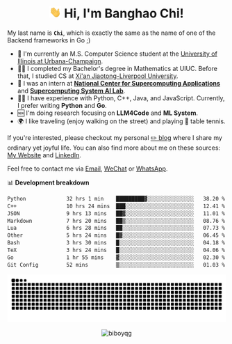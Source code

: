 <h1 align="center"><img src="assets/hi.gif" height="26" alt="wave"/> Hi, I'm Banghao Chi!</h1>

My last name is **`Chi`**, which is exactly the same as the name of one of the Backend frameworks in Go ;)

- 🏫 I'm currently an M.S. Computer Science student at the [University of Illinois at Urbana-Champaign](https://illinois.edu/).
- 👨‍🎓 I completed my Bachelor's degree in Mathematics at UIUC. Before that, I studied CS at [Xi'an Jiaotong-Liverpool University](https://www.xjtlu.edu.cn/en).
- 💼 I was an intern at **[National Center for Supercomputing Applications](https://www.ncsa.illinois.edu/)** and **[Supercomputing System AI Lab](https://supercomputing-system-ai-lab.github.io/)**.
- 👨‍💻 I have experience with Python, C++, Java, and JavaScript. Currently, I prefer writing **Python** and **Go**.
- 🆕 I'm doing research focusing on **LLM4Code** and **ML System**.
- 🌍 I like traveling (enjoy walking on the street) and playing 🏓 table tennis.

If you're interested, please checkout my personal [✏️ blog](https://banghao.live) where I share my ordinary yet joyful life. You can also find more about me on these sources: [My Website](https://biboyqg.github.io/) and [LinkedIn](https://www.linkedin.com/in/banghao-chi-550737276/).

Feel free to contact me via <a href="mailto:banghao2@illinois.edu">Email</a>, [WeChat](id:banghao1023) or [WhatsApp](+12173286124).

📊 **Development breakdown**

<!--START_SECTION:waka-->

```txt
Python             32 hrs 1 min    █████████▓░░░░░░░░░░░░░░░   38.20 %
C++                10 hrs 24 mins  ███░░░░░░░░░░░░░░░░░░░░░░   12.41 %
JSON               9 hrs 13 mins   ██▓░░░░░░░░░░░░░░░░░░░░░░   11.01 %
Markdown           7 hrs 20 mins   ██▒░░░░░░░░░░░░░░░░░░░░░░   08.76 %
Lua                6 hrs 28 mins   ██░░░░░░░░░░░░░░░░░░░░░░░   07.73 %
Other              5 hrs 24 mins   █▓░░░░░░░░░░░░░░░░░░░░░░░   06.45 %
Bash               3 hrs 30 mins   █░░░░░░░░░░░░░░░░░░░░░░░░   04.18 %
TeX                3 hrs 24 mins   █░░░░░░░░░░░░░░░░░░░░░░░░   04.06 %
Go                 1 hr 55 mins    ▓░░░░░░░░░░░░░░░░░░░░░░░░   02.30 %
Git Config         52 mins         ▒░░░░░░░░░░░░░░░░░░░░░░░░   01.03 %
```

<!--END_SECTION:waka-->

<picture>
  <source media="(prefers-color-scheme: dark)" srcset="https://raw.githubusercontent.com/BiboyQG/BiboyQG/output/github-contribution-grid-snake-dark.svg">
  <source media="(prefers-color-scheme: light)" srcset="https://raw.githubusercontent.com/BiboyQG/BiboyQG/output/github-contribution-grid-snake.svg">
  <img alt="github contribution grid snake animation" src="https://raw.githubusercontent.com/BiboyQG/BiboyQG/output/github-contribution-grid-snake.svg">
</picture>

<br>

<p align="center"><img src="https://komarev.com/ghpvc/?username=biboyqg&label=Profile%20views&color=0e75b6&style=flat" alt="biboyqg" /> </p>

</div>
